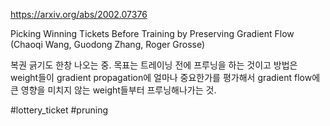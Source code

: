 https://arxiv.org/abs/2002.07376

Picking Winning Tickets Before Training by Preserving Gradient Flow (Chaoqi Wang, Guodong Zhang, Roger Grosse)

복권 긁기도 한창 나오는 중. 목표는 트레이닝 전에 프루닝을 하는 것이고 방법은 weight들이 gradient propagation에 얼마나 중요한가를 평가해서 gradient flow에 큰 영향을 미치지 않는 weight들부터 프루닝해나가는 것.

#lottery_ticket #pruning